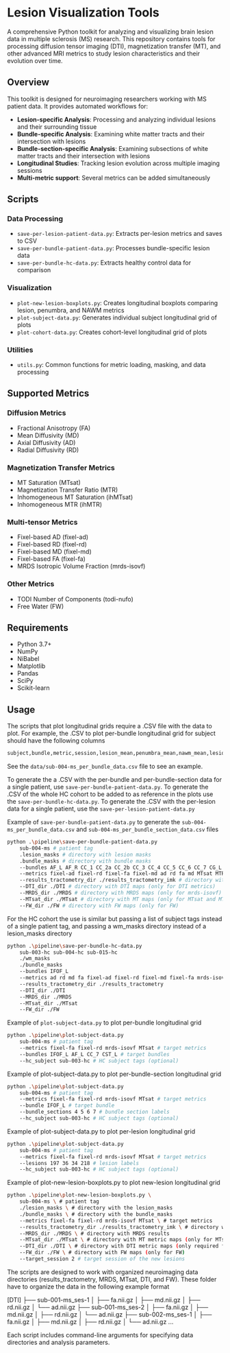 # Lesion Visualization Tools

A comprehensive Python toolkit for analyzing and visualizing brain lesion data in multiple sclerosis (MS) research. This repository contains tools for processing diffusion tensor imaging (DTI), magnetization transfer (MT), and other advanced MRI metrics to study lesion characteristics and their evolution over time.

## Overview

This toolkit is designed for neuroimaging researchers working with MS patient data. It provides automated workflows for:

- **Lesion-specific Analysis**: Processing and analyzing individual lesions and their surrounding tissue
- **Bundle-specific Analysis**: Examining white matter tracts and their intersection with lesions
- **Bundle-section-specific Analysis**: Examining subsections of white matter tracts and their intersection with lesions
- **Longitudinal Studies**: Tracking lesion evolution across multiple imaging sessions
- **Multi-metric support**: Several metrics can be added simultaneously

## Scripts

### Data Processing
- `save-per-lesion-patient-data.py`: Extracts per-lesion metrics and saves to CSV
- `save-per-bundle-patient-data.py`: Processes bundle-specific lesion data
- `save-per-bundle-hc-data.py`: Extracts healthy control data for comparison

### Visualization
- `plot-new-lesion-boxplots.py`: Creates longitudinal boxplots comparing lesion, penumbra, and NAWM metrics
- `plot-subject-data.py`: Generates individual subject longitudinal grid of plots
- `plot-cohort-data.py`: Creates cohort-level longitudinal grid of plots

### Utilities
- `utils.py`: Common functions for metric loading, masking, and data processing

## Supported Metrics

### Diffusion Metrics
- Fractional Anisotropy (FA)
- Mean Diffusivity (MD)
- Axial Diffusivity (AD)
- Radial Diffusivity (RD)

### Magnetization Transfer Metrics
- MT Saturation (MTsat)
- Magnetization Transfer Ratio (MTR)
- Inhomogeneous MT Saturation (ihMTsat)
- Inhomogeneous MTR (ihMTR)

### Multi-tensor Metrics
- Fixel-based AD (fixel-ad)
- Fixel-based RD (fixel-rd)
- Fixel-based MD (fixel-md)
- Fixel-based FA (fixel-fa)
- MRDS Isotropic Volume Fraction (mrds-isovf)

### Other Metrics
- TODI Number of Components (todi-nufo)
- Free Water (FW)

## Requirements

- Python 3.7+
- NumPy
- NiBabel
- Matplotlib
- Pandas
- SciPy
- Scikit-learn

## Usage

The scripts that plot longitudinal grids require a .CSV file with the data to plot. For example, the .CSV to plot per-bundle longitudinal grid for subject should have the following columns
```bash
subject,bundle,metric,session,lesion_mean,penumbra_mean,nawm_mean,lesion_std,penumbra_std,nawm_std,lesion_median,penumbra_median,nawm_median
```
See the `data/sub-004-ms_per_bundle_data.csv` file to see an example.

To generate the a .CSV with the per-bundle and per-bundle-section data for a single patient, use `save-per-bundle-patient-data.py`. To generate the .CSV of the whole HC cohort to be added to as reference in the plots use the `save-per-bundle-hc-data.py`. To generate the .CSV with the per-lesion data for a single patient, use the ``save-per-lesion-patient-data.py``

Example of `save-per-bundle-patient-data.py` to generate the `sub-004-ms_per_bundle_data.csv` and `sub-004-ms_per_bundle_section_data.csv` files
```bash
python .\pipeline\save-per-bundle-patient-data.py 
    sub-004-ms # patient tag 
    .lesion_masks # directory with lesion masks
    .bundle_masks # directory with bundle masks
    --bundles AF_L AF_R CC_1 CC_2a CC_2b CC_3 CC_4 CC_5 CC_6 CC_7 CG_L CG_R CR_L CR_R CST_L CST_R ICP_L ICP_R IFOF_L IFOF_R ILF_L ILF_R MCP OR_L OR_R SLF_1_L SLF_1_R SLF_2_L SLF_2_R SLF_3_L SLF_3_R UF_L UF_R # target bundles
    --metrics fixel-ad fixel-rd fixel-fa fixel-md ad rd fa md MTsat MTR ihMTsat ihMTR fw mrds-isovf todi-nufo # target metrics
    --results_tractometry_dir ./results_tractometry_imk # directory with tractometry results (only for fixel-based MRDS metrics)
    --DTI_dir ./DTI # directory with DTI maps (only for DTI metrics)
    --MRDS_dir ./MRDS # directory with MRDS maps (only for mrds-isovf)
    --MTsat_dir ./MTsat # directory with MT maps (only for MTsat and MTR)
    --FW_dir ./FW # directory with FW maps (only for FW)
```

For the HC cohort the use is similar but passing a list of subject tags instead of a single patient tag, and passing a wm_masks directory instead of a lesion_masks directory
```bash
python .\pipeline\save-per-bundle-hc-data.py 
    sub-003-hc sub-004-hc sub-015-hc
    ./wm_masks
    ./bundle_masks
    --bundles IFOF_L 
    --metrics ad rd md fa fixel-ad fixel-rd fixel-md fixel-fa mrds-isovf fw MTsat 
    --results_tractometry_dir ./results_tractometry
    --DTI_dir ./DTI
    --MRDS_dir ./MRDS
    --MTsat_dir ./MTsat
    --FW_dir ./FW
```

Example of `plot-subject-data.py` to plot per-bundle longitudinal grid
```bash
python .\pipeline\plot-subject-data.py 
    sub-004-ms # patient tag
    --metrics fixel-fa fixel-rd mrds-isovf MTsat # target metrics
    --bundles IFOF_L AF_L CC_7 CST_L # target bundles
    --hc_subject sub-003-hc # HC subject tags (optional)
```

Example of plot-subject-data.py to plot per-bundle-section longitudinal grid
```bash
python .\pipeline\plot-subject-data.py 
    sub-004-ms # patient tag
    --metrics fixel-fa fixel-rd mrds-isovf MTsat # target metrics
    --bundle IFOF_L # target bundle
    --bundle_sections 4 5 6 7 # bundle section labels
    --hc_subject sub-003-hc # HC subject tags (optional)
```

Example of plot-subject-data.py to plot per-lesion longitudinal grid
```bash
python .\pipeline\plot-subject-data.py 
    sub-004-ms # patient tag
    --metrics fixel-fa fixel-rd mrds-isovf MTsat # target metrics
    --lesions 197 36 34 218 # lesion labels
    --hc_subject sub-003-hc # HC subject tags (optional)
```

Example of plot-new-lesion-boxplots.py to plot new-lesion longitudinal grid
```bash
python .\pipeline\plot-new-lesion-boxplots.py \
    sub-004-ms \ # patient tag
    ./lesion_masks \ # directory with the lesion_masks
    ./bundle_masks \ # directory with the bundle_masks
    --metrics fixel-fa fixel-rd mrds-isovf MTsat \ # target metrics
    --results_tractometry_dir ./results_tractometry_imk \ # directory with tractometry_results
    --MRDS_dir ./MRDS \ # directory with MRDS results
    --MTsat_dir ./MTsat \ # directory with MT metric maps (only for MTsat and MTR)
    --DTI_dir ./DTI \ # directory with DTI metric maps (only required for FA, RD, AD and MD)
    --FW_dir ./FW \ # directory with FW maps (only for FW)
    --target_session 2 # target session of the new lesions
```

The scripts are designed to work with organized neuroimaging data directories (results_tractometry, MRDS, MTsat, DTI, and FW). These folder have to organize the data in the following example format

[DTI]
├── sub-001-ms_ses-1
│   ├── fa.nii.gz
│   ├── md.nii.gz
│   ├── rd.nii.gz
│   └── ad.nii.gz
├── sub-001-ms_ses-2
│   ├── fa.nii.gz
│   ├── md.nii.gz
│   ├── rd.nii.gz
│   └── ad.nii.gz
├── sub-002-ms_ses-1
│   ├── fa.nii.gz
│   ├── md.nii.gz
│   ├── rd.nii.gz
│   └── ad.nii.gz
...

Each script includes command-line arguments for specifying data directories and analysis parameters.

